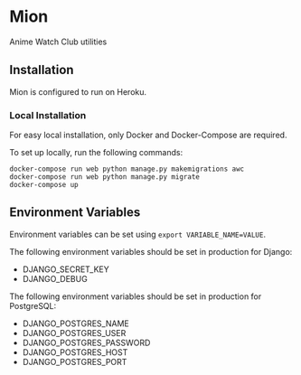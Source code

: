 # Mion
 Anime Watch Club utilities

## Installation
Mion is configured to run on Heroku.

### Local Installation
For easy local installation, only Docker and Docker-Compose are required.

To set up locally, run the following commands:

```
docker-compose run web python manage.py makemigrations awc
docker-compose run web python manage.py migrate
docker-compose up
```

## Environment Variables
Environment variables can be set using `export VARIABLE_NAME=VALUE`.

The following environment variables should be set in production for Django:

- DJANGO_SECRET_KEY
- DJANGO_DEBUG

The following environment variables should be set in production for PostgreSQL:

- DJANGO_POSTGRES_NAME
- DJANGO_POSTGRES_USER
- DJANGO_POSTGRES_PASSWORD
- DJANGO_POSTGRES_HOST
- DJANGO_POSTGRES_PORT
